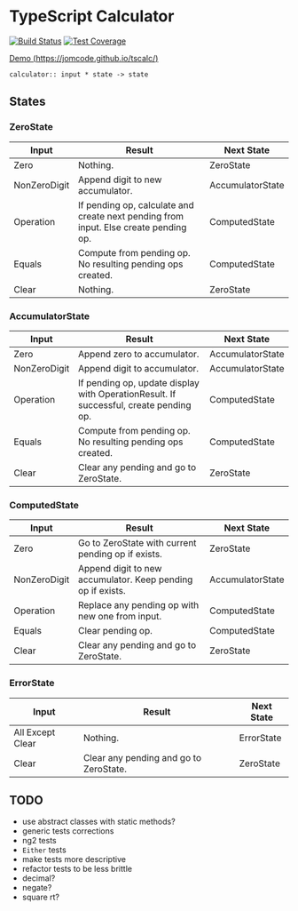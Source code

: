 # TypeScript Calculator

[![Build Status](https://travis-ci.org/jomcode/tscalc.svg?branch=master)](https://travis-ci.org/jomcode/tscalc)
[![Test Coverage](https://codeclimate.com/github/jomcode/tscalc/badges/coverage.svg)](https://codeclimate.com/github/jomcode/tscalc/coverage)

[Demo (https://jomcode.github.io/tscalc/)](https://jomcode.github.io/tscalc/)

`calculator:: input * state -> state`

## States

### ZeroState
| Input | Result | Next State |
| --- | --- | --- |
| Zero | Nothing. | ZeroState |
| NonZeroDigit | Append digit to new accumulator. | AccumulatorState |
| Operation | If pending op, calculate and create next pending from input. Else create pending op. | ComputedState |
| Equals | Compute from pending op. No resulting pending ops created. | ComputedState |
| Clear | Nothing. | ZeroState |

### AccumulatorState
| Input | Result | Next State |
| --- | --- | --- |
| Zero | Append zero to accumulator. | AccumulatorState |
| NonZeroDigit | Append digit to accumulator. | AccumulatorState |
| Operation | If pending op, update display with OperationResult. If successful, create pending op. | ComputedState |
| Equals | Compute from pending op. No resulting pending ops created. | ComputedState |
| Clear | Clear any pending and go to ZeroState. | ZeroState |

### ComputedState
| Input | Result | Next State |
| --- | --- | --- |
| Zero | Go to ZeroState with current pending op if exists. | ZeroState |
| NonZeroDigit | Append digit to new accumulator. Keep pending op if exists. | AccumulatorState |
| Operation | Replace any pending op with new one from input. | ComputedState |
| Equals | Clear pending op. | ComputedState |
| Clear | Clear any pending and go to ZeroState. | ZeroState |

### ErrorState
| Input | Result | Next State |
| --- | --- | --- |
| All Except Clear | Nothing. | ErrorState |
| Clear | Clear any pending and go to ZeroState. | ZeroState |

## TODO
- use abstract classes with static methods?
- generic tests corrections
- ng2 tests
- `Either` tests
- make tests more descriptive
- refactor tests to be less brittle
- decimal?
- negate?
- square rt?
